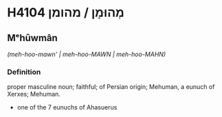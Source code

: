 # H4104 מְהוּמָן / מהומן

## Mᵉhûwmân

_(meh-hoo-mawn' | meh-hoo-MAWN | meh-hoo-MAHN)_

### Definition

proper masculine noun; faithful; of Persian origin; Mehuman, a eunuch of Xerxes; Mehuman.

- one of the 7 eunuchs of Ahasuerus
